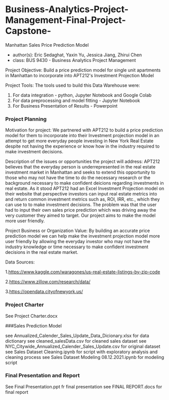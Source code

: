 # Business-Analytics-Project-Management-Final-Project-Capstone-
Manhattan Sales Price Prediction Model
- author(s): Eric Sedaghat, Yaxin Yu, Jessica Jiang, Zhirui Chen
- class: BUS 9430 - Business Analytics Project Management

Project Objective: Build a price prediction model for single unit apartments in Manhattan to incorporate into APT212's Investment Projection Model

Project Tools:
The tools used to build this Data Warehouse were: 
1. For data integration - python, Jupyter Notebook and Google Colab
2. For data preprocessing and model fitting - Jupyter Notebook
3. For Business Presentation of Results - Powerpoint

### Project Planning

Motivation for project:
We partnered with APT212 to build a price prediction model for them to incorporate into their Investment projection model in an attempt to get more everyday people investing in New York Real Estate despite not having the experience or know how in the industry required to make investment decisions. 


Description of the issues or opportunities the project will address:
APT212 believes that the everyday person is underrepresented in the real estate investment market in Manhattan and seeks to extend this opportunity to those who may not have the time to do the necessary research or the background necessary to make confident deicions regarding investments in real estate. As it stood APT212 had an Excel Investment Projection model on their website that perspective investors can input real estate metrics into and return common investment metrics such as, ROI, IRR, etc., which they can use to to make investment decisions. The problem was that the user had to input their own sales price prediction which was driving away the very customer they aimed to target. Our project aims to make the model more user friendly.

Project Business or Organization Value:
By building an accurate price prediction model we can help make the investment projection model more user friendly by allowing the everyday investor who may not have the industry knowledge or time necessary to make confident investment decisions in the real estate market.

Data Sources:

1.https://www.kaggle.com/waragones/us-real-estate-listings-by-zip-code

2.https://www.zillow.com/research/data/

3.https://opendata.cityofnewyork.us/



### Project Charter

See Project Charter.docx

###Sales Prediction Model

see Annualized_Calender_Sales_Update_Data_Dicionary.xlsx for data dictionary
see cleaned_salesData.csv for cleaned sales dataset
see NYC_Citywide_Annualized_Calender_Sales_Update.csv for original dataset
see Sales Dataset Cleaning.ipynb for script with exploratory analysis and cleaning process
see Sales Dataset Modeling 08.12.2021.ipynb for modeling script


### Final Presentation and Report

See Final Presentation.ppt fr final presentation
see FINAL REPORT.docs for final report
